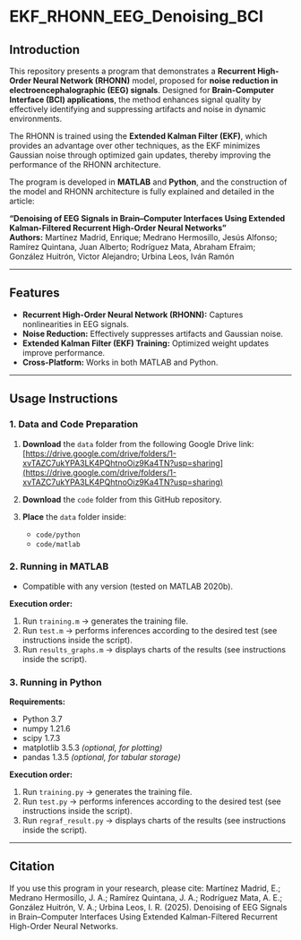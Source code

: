 # EKF_RHONN_EEG_Denoising_BCI

## Introduction

This repository presents a program that demonstrates a **Recurrent High-Order Neural Network (RHONN)** model, proposed for **noise reduction in electroencephalographic (EEG) signals**. Designed for **Brain-Computer Interface (BCI) applications**, the method enhances signal quality by effectively identifying and suppressing artifacts and noise in dynamic environments.

The RHONN is trained using the **Extended Kalman Filter (EKF)**, which provides an advantage over other techniques, as the EKF minimizes Gaussian noise through optimized gain updates, thereby improving the performance of the RHONN architecture.

The program is developed in **MATLAB** and **Python**, and the construction of the model and RHONN architecture is fully explained and detailed in the article:  

**“Denoising of EEG Signals in Brain–Computer Interfaces Using Extended Kalman-Filtered Recurrent High-Order Neural Networks”**  
**Authors:** Martínez Madrid, Enrique; Medrano Hermosillo, Jesús Alfonso; Ramírez Quintana, Juan Alberto; Rodríguez Mata, Abraham Efraim; González Huitrón, Victor Alejandro; Urbina Leos, Iván Ramón

---

## Features

- **Recurrent High-Order Neural Network (RHONN):** Captures nonlinearities in EEG signals.  
- **Noise Reduction:** Effectively suppresses artifacts and Gaussian noise.  
- **Extended Kalman Filter (EKF) Training:** Optimized weight updates improve performance.  
- **Cross-Platform:** Works in both MATLAB and Python.  

---

## Usage Instructions

### 1. Data and Code Preparation

1. **Download** the `data` folder from the following Google Drive link:  
   [https://drive.google.com/drive/folders/1-xvTAZC7ukYPA3LK4PQhtnoOiz9Ka4TN?usp=sharing](https://drive.google.com/drive/folders/1-xvTAZC7ukYPA3LK4PQhtnoOiz9Ka4TN?usp=sharing)

2. **Download** the `code` folder from this GitHub repository.

3. **Place** the `data` folder inside:
   - `code/python`
   - `code/matlab`

### 2. Running in MATLAB

- Compatible with any version (tested on MATLAB 2020b).

**Execution order:**

1. Run `training.m` → generates the training file.  
2. Run `test.m` → performs inferences according to the desired test (see instructions inside the script).  
3. Run `results_graphs.m` → displays charts of the results (see instructions inside the script).  

### 3. Running in Python

**Requirements:**

- Python 3.7  
- numpy 1.21.6  
- scipy 1.7.3  
- matplotlib 3.5.3 *(optional, for plotting)*  
- pandas 1.3.5 *(optional, for tabular storage)*

**Execution order:**

1. Run `training.py` → generates the training file.  
2. Run `test.py` → performs inferences according to the desired test (see instructions inside the script).  
3. Run `regraf_result.py` → displays charts of the results (see instructions inside the script).  

---

## Citation

If you use this program in your research, please cite:
Martínez Madrid, E.; Medrano Hermosillo, J. A.; Ramírez Quintana, J. A.; Rodríguez Mata, A. E.; González Huitrón, V. A.; Urbina Leos, I. R. (2025). Denoising of EEG Signals in Brain–Computer Interfaces Using Extended Kalman-Filtered Recurrent High-Order Neural Networks.
